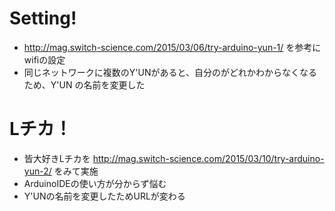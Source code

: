 # Setting!

- http://mag.switch-science.com/2015/03/06/try-arduino-yun-1/ を参考にwifiの設定 
 - 同じネットワークに複数のY'UNがあると、自分のがどれかわからなくなるため、Y'UN の名前を変更した

# Lチカ！

- 皆大好きLチカを http://mag.switch-science.com/2015/03/10/try-arduino-yun-2/ をみて実施
 - ArduinoIDEの使い方が分からず悩む
 - Y'UNの名前を変更したためURLが変わる

